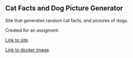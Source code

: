 ## Cat Facts and Dog Picture Generator
Site that generates random cat facts, and pictures of dogs.


Created for an assigment.

[Link to site](https://cats-facts-and-dogs-generator.herokuapp.com/).

[Link to docker image](https://hub.docker.com/r/alexce/bodil).

